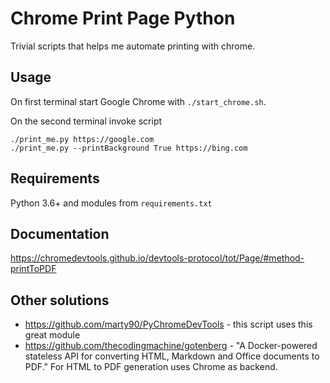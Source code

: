 # Chrome Print Page Python

Trivial scripts that helps me automate printing with chrome.

## Usage

On first terminal start Google Chrome with `./start_chrome.sh`.

On the second terminal invoke script
```
./print_me.py https://google.com
./print_me.py --printBackground True https://bing.com
```

## Requirements

Python 3.6+ and modules from `requirements.txt`


## Documentation

https://chromedevtools.github.io/devtools-protocol/tot/Page/#method-printToPDF

## Other solutions

- https://github.com/marty90/PyChromeDevTools - this script uses this great module
- https://github.com/thecodingmachine/gotenberg - "A Docker-powered stateless API for converting HTML, Markdown and Office documents to PDF." For HTML to PDF generation uses Chrome as backend.

